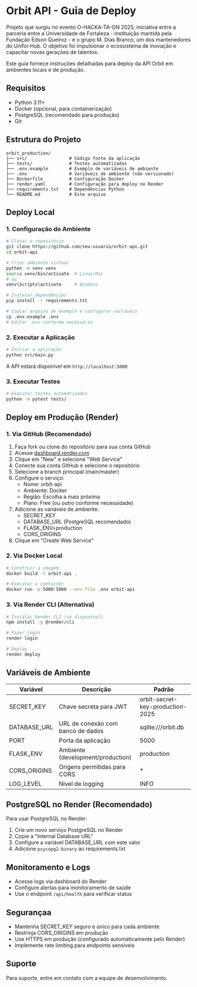 # Orbit API - Guia de Deploy

Projeto que surgiu no evento O-HACKA-TA-ON 2025, iniciativa entre a parceria entre a Universidade de Fortaleza - instituição mantida pela Fundação Edson Queiroz - e o grupo M. Dias Branco, um dos mantenedores do Unifor Hub. O objetivo foi impulsionar o ecossistema de inovação e capacitar novas gerações de talentos.

Este guia fornece instruções detalhadas para deploy da API Orbit em ambientes locais e de produção.

## Requisitos

- Python 3.11+
- Docker (opcional, para containerização)
- PostgreSQL (recomendado para produção)
- Git

## Estrutura do Projeto

```
orbit_production/
├── src/                # Código fonte da aplicação
├── tests/              # Testes automatizados
├── .env.example        # Exemplo de variáveis de ambiente
├── .env                # Variáveis de ambiente (não versionado)
├── Dockerfile          # Configuração Docker
├── render.yaml         # Configuração para deploy no Render
├── requirements.txt    # Dependências Python
└── README.md           # Este arquivo
```

## Deploy Local

### 1. Configuração do Ambiente

```bash
# Clonar o repositório
git clone https://github.com/seu-usuario/orbit-api.git
cd orbit-api

# Criar ambiente virtual
python -m venv venv
source venv/bin/activate  # Linux/Mac
# ou
venv\Scripts\activate     # Windows

# Instalar dependências
pip install -r requirements.txt

# Copiar arquivo de exemplo e configurar variáveis
cp .env.example .env
# Editar .env conforme necessário
```

### 2. Executar a Aplicação

```bash
# Iniciar a aplicação
python src/main.py
```

A API estará disponível em `http://localhost:5000`

### 3. Executar Testes

```bash
# Executar testes automatizados
python -m pytest tests/
```

## Deploy em Produção (Render)

### 1. Via GitHub (Recomendado)

1. Faça fork ou clone do repositório para sua conta GitHub
2. Acesse [dashboard.render.com](https://dashboard.render.com)
3. Clique em "New" e selecione "Web Service"
4. Conecte sua conta GitHub e selecione o repositório
5. Selecione a branch principal (main/master)
6. Configure o serviço:
   - Nome: orbit-api
   - Ambiente: Docker
   - Região: Escolha a mais próxima
   - Plano: Free (ou outro conforme necessidade)
7. Adicione as variáveis de ambiente:
   - SECRET_KEY
   - DATABASE_URL (PostgreSQL recomendado)
   - FLASK_ENV=production
   - CORS_ORIGINS
8. Clique em "Create Web Service"

### 2. Via Docker Local

```bash
# Construir a imagem
docker build -t orbit-api .

# Executar o container
docker run -p 5000:5000 --env-file .env orbit-api
```

### 3. Via Render CLI (Alternativa)

```bash
# Instalar Render CLI (se disponível)
npm install -g @render/cli

# Fazer login
render login

# Deploy
render deploy
```

## Variáveis de Ambiente

| Variável | Descrição | Padrão |
|----------|-----------|--------|
| SECRET_KEY | Chave secreta para JWT | orbit-secret-key-production-2025 |
| DATABASE_URL | URL de conexão com banco de dados | sqlite:///orbit.db |
| PORT | Porta da aplicação | 5000 |
| FLASK_ENV | Ambiente (development/production) | production |
| CORS_ORIGINS | Origens permitidas para CORS | * |
| LOG_LEVEL | Nível de logging | INFO |

## PostgreSQL no Render (Recomendado)

Para usar PostgreSQL no Render:

1. Crie um novo serviço PostgreSQL no Render
2. Copie a "Internal Database URL" 
3. Configure a variável DATABASE_URL com este valor
4. Adicione `psycopg2-binary` ao requirements.txt

## Monitoramento e Logs

- Acesse logs via dashboard do Render
- Configure alertas para monitoramento de saúde
- Use o endpoint `/api/health` para verificar status

## Segurançaa

- Mantenha SECRET_KEY seguro e único para cada ambiente
- Restrinja CORS_ORIGINS em produção
- Use HTTPS em produção (configurado automaticamente pelo Render)
- Implemente rate limiting para endpoints sensíveis

## Suporte

Para suporte, entre em contato com a equipe de desenvolvimento.
 
